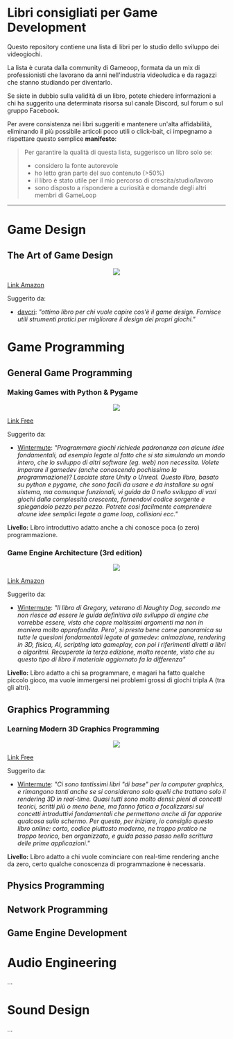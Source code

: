 # Libri consigliati per Game Development

Questo repository contiene una lista di libri per lo studio dello sviluppo dei videogiochi.  

La lista è curata dalla community di Gameoop, formata da un mix di professionisti che lavorano da anni nell'industria videoludica e da
ragazzi che stanno studiando per diventarlo.

Se siete in dubbio sulla validità di un libro, potete chiedere informazioni a chi ha suggerito una determinata risorsa sul canale Discord, sul forum o sul gruppo Facebook.

Per avere consistenza nei libri suggeriti e mantenere un'alta 
affidabilità, eliminando il più possibile articoli poco utili o click-bait, ci impegnamo a rispettare questo semplice **manifesto**: 

> Per garantire la qualità di questa lista, suggerisco un libro solo se: 
>  - considero la fonte autorevole
>  - ho letto gran parte del suo contenuto (>50%)
>  - il libro è stato utile per il mio percorso di crescita/studio/lavoro
>  - sono disposto a rispondere a curiosità e domande degli altri membri di GameLoop  

---

# Game Design
## The Art of Game Design
<p align="center">
    <img src="https://images-na.ssl-images-amazon.com/images/I/51E-1xdR01L._SX403_BO1,204,203,200_.jpg">
</p>

[Link Amazon](https://www.amazon.it/Art-Game-Design-Lenses-Second/dp/1466598646/ref=sr_1_1?ie=UTF8&qid=1542877767&sr=8-1&keywords=the+art+of+game+design)

Suggerito da:
- [davcri](https://forum.gameloop.it/u/davcri): *"ottimo libro per chi vuole capire cos'è il game design. Fornisce utili strumenti pratici per migliorare il design dei propri giochi."*

# Game Programming
## General Game Programming

### Making Games with Python & Pygame
<p align="center">
    <img src="https://www.pygame.org/thumb/9d4d558e3cfc3e91b80a26a426107b1d.png">
</p>

[Link Free](https://inventwithpython.com/pygame/)

Suggerito da:
- [Wintermute](https://forum.gameloop.it/u/Wintermute): *"Programmare giochi richiede padronanza con alcune idee fondamentali, ad esempio legate al fatto che si sta simulando un mondo intero, che lo sviluppo di altri software (eg. web) non necessita. Volete imparare il gamedev (anche conoscendo pochissimo la programmazione)? Lasciate stare Unity o Unreal. Questo libro, basato su python e pygame, che sono facili da usare e da installare su ogni sistema, ma comunque funzionali, vi guida da 0 nello sviluppo di vari giochi dalla complessità crescente, fornendovi codice sorgente e spiegandolo pezzo per pezzo. Potrete cosi facilmente comprendere alcune idee semplici legate a game loop, collisioni ecc."*

**Livello:** Libro introduttivo adatto anche a chi conosce poca (o zero) programmazione.

### Game Engine Architecture (3rd edition)
<p align="center">
    <img src="https://www.gameenginebook.com/img/cover_full.png">
</p>

[Link Amazon](https://www.amazon.co.uk/Engine-Architecture-Third-Jason-Gregory/dp/1138035459/ref=sr_1_1?ie=UTF8&qid=1543158343&sr=8-1&keywords=Game+Engine+Architecture)

Suggerito da:
- [Wintermute](https://forum.gameloop.it/u/Wintermute): *"Il libro di Gregory, veterano di Naughty Dog, secondo me non riesce ad essere le guida definitiva allo sviluppo di engine che vorrebbe essere, visto che copre moltissimi argomenti ma non in maniera molto approfondita. Pero', si presta bene come panoramica su tutte le quesioni fondamentali legate al gamedev: animazione, rendering in 3D, fisica, AI, scripting lato gameplay, con poi i riferimenti diretti a libri o algoritmi. Recuperate la terza edizione, molto recente, visto che su questo tipo di libro il materiale aggiornato fa la differenza"*

**Livello:** Libro adatto a chi sa programmare, e magari ha fatto qualche piccolo gioco, ma vuole immergersi nei problemi grossi di giochi tripla A (tra gli altri).

## Graphics Programming
### Learning Modern 3D Graphics Programming
<p align="center">
    <img src="https://vignette.wikia.nocookie.net/darkseries/images/9/96/No_book_cover_lg.jpg/revision/latest?cb=20170826200421">
</p>

[Link Free](https://paroj.github.io/gltut/)

Suggerito da:
- [Wintermute](https://forum.gameloop.it/u/Wintermute): *"Ci sono tantissimi libri "di base" per la computer graphics, e rimangono tanti anche se si considerano solo quelli che trattano solo il rendering 3D in real-time. Quasi tutti sono molto densi: pieni di concetti teorici, scritti più o meno bene, ma fanno fatica a focalizzarsi sui concetti introduttivi fondamentali che permettono anche di far apparire qualcosa sullo schermo. Per questo, per iniziare, io consiglio questo libro online: corto, codice piuttosto moderno, ne troppo pratico ne troppo teorico, ben organizzato, e guida passo passo nella scrittura delle prime applicazioni."*

**Livello:** Libro adatto a chi vuole cominciare con real-time rendering anche da zero, certo qualche conoscenza di programmazione è necessaria.

## Physics Programming

## Network Programming

## Game Engine Development

# Audio Engineering
...
# Sound Design
...
